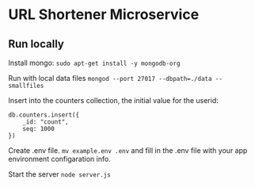 # URL Shortener Microservice
## Run locally
Install mongo:
    `sudo apt-get install -y mongodb-org`
    
Run with local data files
    `mongod --port 27017 --dbpath=./data --smallfiles`
    
Insert into the counters collection, the initial value for the userid:
```
db.counters.insert({
    _id: "count",
    seq: 1000
})
```

Create .env file. 
    `mv example.env .env` 
and fill in the .env file with your app environment configaration info.

Start the server
    `node server.js`    
